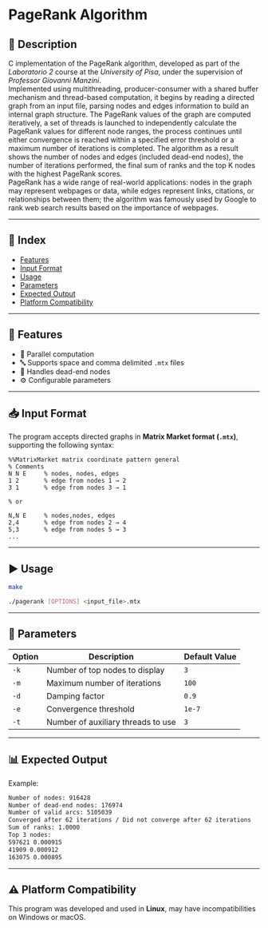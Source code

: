 # PageRank Algorithm

## 📝 Description

C implementation of the PageRank algorithm, developed as part of the *Laboratorio 2* course at the *University of Pisa*, under the supervision of *Professor Giovanni Manzini*.  
Implemented using multithreading, producer-consumer with a shared buffer mechanism and thread-based computation, it begins by reading a directed graph from an input file, parsing nodes and edges information to build an internal graph structure. The PageRank values of the graph are computed iteratively, a set of threads is launched to independently calculate the PageRank values for different node ranges, the process continues until either convergence is reached within a specified error threshold or a maximum number of iterations is completed. The algorithm as a result shows the number of nodes and edges (included dead-end nodes), the number of iterations performed, the final sum of ranks and the top K nodes with the highest PageRank scores.  
PageRank has a wide range of real-world applications: nodes in the graph may represent webpages or data, while edges represent links, citations, or relationships between them; the algorithm was famously used by Google to rank web search results based on the importance of webpages.

---

## 📑 Index

- [Features](#features)
- [Input Format](#input-format)
- [Usage](#usage)
- [Parameters](#parameters)
- [Expected Output](#expected-output)
- [Platform Compatibility](#platform-compatibility)

---

## 🚀 Features

- 🔀 Parallel computation
- 🔤 Supports space and comma delimited `.mtx` files
- 🔧 Handles dead-end nodes
- ⚙️ Configurable parameters

---

## 📥 Input Format

The program accepts directed graphs in **Matrix Market format (`.mtx`)**, supporting the following syntax:

```text
%%MatrixMarket matrix coordinate pattern general
% Comments
N N E     % nodes, nodes, edges
1 2       % edge from nodes 1 → 2
3 1       % edge from nodes 3 → 1

% or

N,N E     % nodes,nodes, edges
2,4       % edge from nodes 2 → 4
5,3       % edge from nodes 5 → 3
...
```

---

## ▶️ Usage

```bash
make
```

```bash
./pagerank [OPTIONS] <input_file>.mtx
```

---

## 🧩 Parameters

| Option | Description                          | Default Value |
|--------|--------------------------------------|----------------|
| `-k`   | Number of top nodes to display       | `3`            |
| `-m`   | Maximum number of iterations         | `100`          |
| `-d`   | Damping factor                       | `0.9`          |
| `-e`   | Convergence threshold                | `1e-7`         |
| `-t`   | Number of auxiliary threads to use   | `3`            |

---

## 📊 Expected Output

Example: 
```bash
Number of nodes: 916428
Number of dead-end nodes: 176974
Number of valid arcs: 5105039
Converged after 62 iterations / Did not converge after 62 iterations
Sum of ranks: 1.0000
Top 3 nodes:
597621 0.000915
41909 0.000912
163075 0.000895
```

---

## ⚠️ Platform Compatibility

This program was developed and used in **Linux**, may have incompatibilities on Windows or macOS.


